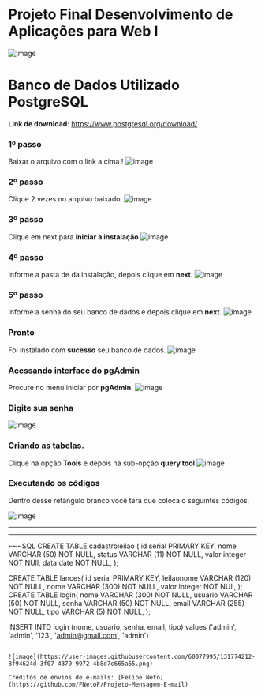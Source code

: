 # Projeto Final Desenvolvimento de Aplicações para Web I

![image](https://user-images.githubusercontent.com/60077995/131767815-87f33e1b-cd0e-42e3-92d4-9c43d9b85a77.png)


# Banco de Dados Utilizado PostgreSQL

**Link de download**: https://www.postgresql.org/download/
### 1º passo
Baixar o arquivo com o link a cima ! 
![image](https://user-images.githubusercontent.com/60077995/131768811-78e2fe05-2071-40a5-be7b-18c67d8e258d.png)

### 2º passo
Clique 2 vezes no arquivo baixado.
![image](https://user-images.githubusercontent.com/60077995/131769043-fed530fd-e807-44da-a806-26c790058294.png)

### 3º passo
Clique em next para **iniciar a instalação**
![image](https://user-images.githubusercontent.com/60077995/131769207-8059f2b8-5d83-4500-8a85-a1d0b53dbdba.png)

### 4º passo
Informe a pasta de da instalação, depois clique em **next**. 
![image](https://user-images.githubusercontent.com/60077995/131769282-e9bdd0fd-2b10-480f-a7f0-419771efe349.png)

### 5º passo
Informe a senha do seu banco de dados e depois clique em **next**.
![image](https://user-images.githubusercontent.com/60077995/131770579-e30af6b3-2659-4e6b-bbc5-95f28bc114fc.png)

### Pronto
Foi instalado com **sucesso** seu banco de dados.
![image](https://user-images.githubusercontent.com/60077995/131770968-1e848c1e-2030-48b8-a8d8-58e5822b487d.png)

### Acessando interface do pgAdmin
Procure no menu iniciar por **pgAdmin**.
![image](https://user-images.githubusercontent.com/60077995/131771065-f97ca095-3f30-4e6c-ad99-4eaac6e0394f.png)

### Digite sua senha
![image](https://user-images.githubusercontent.com/60077995/131771299-4551a30d-f981-411f-8004-dce3b708cfe1.png)

### Criando as tabelas.
Clique na opção **Tools** e depois na sub-opção **query tool**
![image](https://user-images.githubusercontent.com/60077995/131771483-9092367e-0a11-4b7c-b5c0-5f41ce20ad78.png)

### Executando os códigos
Dentro desse retângulo branco você terá que coloca o seguintes códigos.

![image](https://user-images.githubusercontent.com/60077995/131771648-46cfe274-e250-4657-b1ea-ba6dc27db3fe.png)

<hr>
<hr>
~~~SQL
CREATE TABLE cadastroleilao (
	id serial PRIMARY KEY,
	nome VARCHAR (50) NOT NULL,
	status VARCHAR (11) NOT NULL,
	valor integer NOT NUll,
	data date NOT NULL,
);

CREATE TABLE lances(
	id serial PRIMARY KEY,
	leilaonome VARCHAR (120) NOT NULL,
	nome VARCHAR (300) NOT NULL,
	valor integer NOT NUll,
);
CREATE TABLE login(
	nome VARCHAR (300) NOT NULL,
	usuario VARCHAR (50) NOT NULL,
	senha VARCHAR (50) NOT NULL,
	email VARCHAR (255) NOT NULL,
	tipo VARCHAR (5) NOT NULL,
);

INSERT INTO login (nome, usuario, senha, email, tipo) values ('admin', 'admin', '123', 'admin@gmail.com', 'admin')
~~~

![image](https://user-images.githubusercontent.com/60077995/131774212-8f94624d-3f07-4379-9972-4b8d7c665a55.png)

Créditos de envios de e-mails: [Felipe Neto](https://github.com/FNetoF/Projeto-Mensagem-E-mail)
